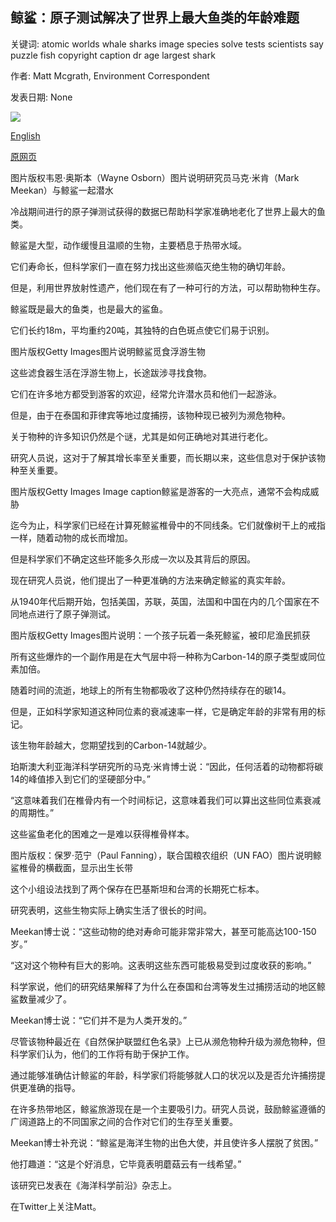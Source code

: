 ## 鲸鲨：原子测试解决了世界上最大鱼类的年龄难题

关键词: atomic worlds whale sharks image species solve tests scientists say puzzle fish copyright caption dr age largest shark

作者: Matt Mcgrath, Environment Correspondent

发表日期: None

![](https://ichef.bbci.co.uk/news/1024/branded_news/E39E/production/_111607285_f5.png)

[English](Whale%20sharks%3A%20Atomic%20tests%20solve%20age%20puzzle%20of%20world%27s%20largest%20fish.md)

[原网页](https://www.bbc.com/news/science-environment-52155008)

图片版权韦恩·奥斯本（Wayne Osborn）图片说明研究员马克·米肯（Mark Meekan）与鲸鲨一起潜水

冷战期间进行的原子弹测试获得的数据已帮助科学家准确地老化了世界上最大的鱼类。

鲸鲨是大型，动作缓慢且温顺的生物，主要栖息于热带水域。

它们寿命长，但科学家们一直在努力找出这些濒临灭绝生物的确切年龄。

但是，利用世界放射性遗产，他们现在有了一种可行的方法，可以帮助物种生存。

鲸鲨既是最大的鱼类，也是最大的鲨鱼。

它们长约18m，平均重约20吨，其独特的白色斑点使它们易于识别。

图片版权Getty Images图片说明鲸鲨觅食浮游生物

这些滤食器生活在浮游生物上，长途跋涉寻找食物。

它们在许多地方都受到游客的欢迎，经常允许潜水员和他们一起游泳。

但是，由于在泰国和菲律宾等地过度捕捞，该物种现已被列为濒危物种。

关于物种的许多知识仍然是个谜，尤其是如何正确地对其进行老化。

研究人员说，这对于了解其增长率至关重要，而长期以来，这些信息对于保护该物种至关重要。

图片版权Getty Images Image caption鲸鲨是游客的一大亮点，通常不会构成威胁

迄今为止，科学家们已经在计算死鲸鲨椎骨中的不同线条。它们就像树干上的戒指一样，随着动物的成长而增加。

但是科学家们不确定这些环能多久形成一次以及其背后的原因。

现在研究人员说，他们提出了一种更准确的方法来确定鲸鲨的真实年龄。

从1940年代后期开始，包括美国，苏联，英国，法国和中国在内的几个国家在不同地点进行了原子弹测试。

图片版权Getty Images图片说明：一个孩子玩着一条死鲸鲨，被印尼渔民抓获

所有这些爆炸的一个副作用是在大气层中将一种称为Carbon-14的原子类型或同位素加倍。

随着时间的流逝，地球上的所有生物都吸收了这种仍然持续存在的碳14。

但是，正如科学家知道这种同位素的衰减速率一样，它是确定年龄的非常有用的标记。

该生物年龄越大，您期望找到的Carbon-14就越少。

珀斯澳大利亚海洋科学研究所的马克·米肯博士说：“因此，任何活着的动物都将碳14的峰值掺入到它们的坚硬部分中。”

“这意味着我们在椎骨内有一个时间标记，这意味着我们可以算出这些同位素衰减的周期性。”

这些鲨鱼老化的困难之一是难以获得椎骨样本。

图片版权：保罗·范宁（Paul Fanning），联合国粮农组织（UN FAO）图片说明鲸鲨椎骨的横截面，显示出生长带

这个小组设法找到了两个保存在巴基斯坦和台湾的长期死亡标本。

研究表明，这些生物实际上确实生活了很长的时间。

Meekan博士说：“这些动物的绝对寿命可能非常非常大，甚至可能高达100-150岁。”

“这对这个物种有巨大的影响。这表明这些东西可能极易受到过度收获的影响。”

科学家说，他们的研究结果解释了为什么在泰国和台湾等发生过捕捞活动的地区鲸鲨数量减少了。

Meekan博士说：“它们并不是为人类开发的。”

尽管该物种最近在《自然保护联盟红色名录》上已从濒危物种升级为濒危物种，但科学家们认为，他们的工作将有助于保护工作。

通过能够准确估计鲸鲨的年龄，科学家们将能够就人口的状况以及是否允许捕捞提供更准确的指导。

在许多热带地区，鲸鲨旅游现在是一个主要吸引力。研究人员说，鼓励鲸鲨遵循的广阔道路上的不同国家之间的合作对它们的生存至关重要。

Meekan博士补充说：“鲸鲨是海洋生物的出色大使，并且使许多人摆脱了贫困。”

他打趣道：“这是个好消息，它毕竟表明蘑菇云有一线希望。”

该研究已发表在《海洋科学前沿》杂志上。

在Twitter上关注Matt。